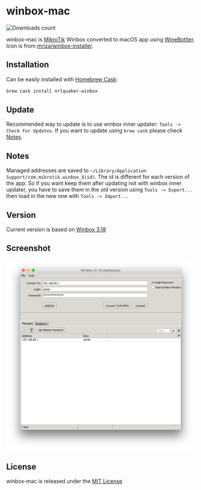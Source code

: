 # winbox-mac

![Downloads count](https://img.shields.io/github/downloads/nrlquaker/winbox-mac/total.svg)

winbox-mac is [MikroTik](https://mikrotik.com) Winbox converted to macOS app using [WineBottler](http://winebottler.kronenberg.org).
Icon is from [mriza/winbox-installer](https://github.com/mriza/winbox-installer/tree/master/icons).

## Installation

Can be easily installed with [Homebrew Cask](https://caskroom.github.io):

```sh
brew cask install nrlquaker-winbox
```

## Update

Recommended way to update is to use winbox inner updater: `Tools -> Check For Updates`. If you want to update using `brew cask` please check [Notes](#notes).

## Notes

Managed addresses are saved to `~/Library/Application Support/com.mikrotik.winbox_$(id)`. The id is different for each version of the app. So if you want keep them after updating not with winbox inner updater, you have to save them in the old version using `Tools -> Export...` then load in the new one with `Tools -> Import...`

## Version

Current version is based on [Winbox 3.18](https://download.mikrotik.com/routeros/winbox/3.18/winbox.exe)

## Screenshot

![winbox-mac screenshot](screenshot.png)

## License

winbox-mac is released under the [MIT License](https://github.com/nrlquaker/nfov/blob/master/LICENSE)
